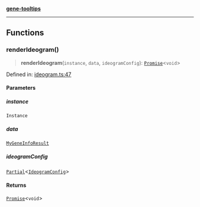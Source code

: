 [**gene-tooltips**](README.md)

***

## Functions

### renderIdeogram()

> **renderIdeogram**(`instance`, `data`, `ideogramConfig`): [`Promise`](https://developer.mozilla.org/docs/Web/JavaScript/Reference/Global_Objects/Promise)\<`void`\>

Defined in: [ideogram.ts:47](https://github.com/mattjmeier/gene-tooltips/blob/7d15e7541844d8a92c64035715067ebe47aab9e4/src/ideogram.ts#L47)

#### Parameters

##### instance

`Instance`

##### data

[`MyGeneInfoResult`](config.md#mygeneinforesult)

##### ideogramConfig

[`Partial`](https://www.typescriptlang.org/docs/handbook/utility-types.html#partialtype)\<[`IdeogramConfig`](config.md#ideogramconfig)\>

#### Returns

[`Promise`](https://developer.mozilla.org/docs/Web/JavaScript/Reference/Global_Objects/Promise)\<`void`\>
